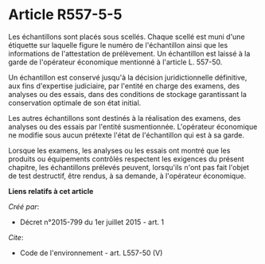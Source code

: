 # Article R557-5-5

Les échantillons sont placés sous scellés. Chaque scellé est muni d'une étiquette sur laquelle figure le numéro de
l'échantillon ainsi que les informations de l'attestation de prélèvement. Un échantillon est laissé à la garde de l'opérateur
économique mentionné à l'article L. 557-50. 

Un échantillon est conservé jusqu'à la décision juridictionnelle définitive, aux fins d'expertise judiciaire, par l'entité en
charge des examens, des analyses ou des essais, dans des conditions de stockage garantissant la conservation optimale de son
état initial. 

Les autres échantillons sont destinés à la réalisation des examens, des analyses ou des essais par l'entité susmentionnée.
L'opérateur économique ne modifie sous aucun prétexte l'état de l'échantillon qui est à sa garde. 

Lorsque les examens, les analyses ou les essais ont montré que les produits ou équipements contrôlés respectent les exigences
du présent chapitre, les échantillons prélevés peuvent, lorsqu'ils n'ont pas fait l'objet de test destructif, être rendus, à
sa demande, à l'opérateur économique.

**Liens relatifs à cet article**

_Créé par_:

  - Décret n°2015-799 du 1er juillet 2015 - art. 1

_Cite_:

  - Code de l'environnement - art. L557-50 (V)
